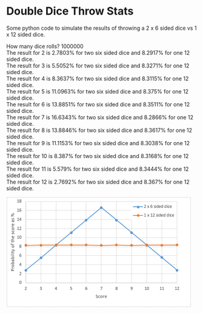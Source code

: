 # Double Dice Throw Stats
Some python code to simulate the results of throwing a 2 x 6 sided dice vs 1 x 12 sided dice.

How many dice rolls? 1000000  
The result for 2 is 2.7803% for two six sided dice and 8.2917% for one 12 sided dice.  
The result for 3 is 5.5052% for two six sided dice and 8.3271% for one 12 sided dice.  
The result for 4 is 8.3637% for two six sided dice and 8.3115% for one 12 sided dice.  
The result for 5 is 11.0963% for two six sided dice and 8.375% for one 12 sided dice.  
The result for 6 is 13.8851% for two six sided dice and 8.3511% for one 12 sided dice.  
The result for 7 is 16.6343% for two six sided dice and 8.2866% for one 12 sided dice.  
The result for 8 is 13.8846% for two six sided dice and 8.3617% for one 12 sided dice.  
The result for 9 is 11.1153% for two six sided dice and 8.3038% for one 12 sided dice.  
The result for 10 is 8.387% for two six sided dice and 8.3168% for one 12 sided dice.  
The result for 11 is 5.579% for two six sided dice and 8.3444% for one 12 sided dice.  
The result for 12 is 2.7692% for two six sided dice and 8.367% for one 12 sided dice.

![](Results2.png)
